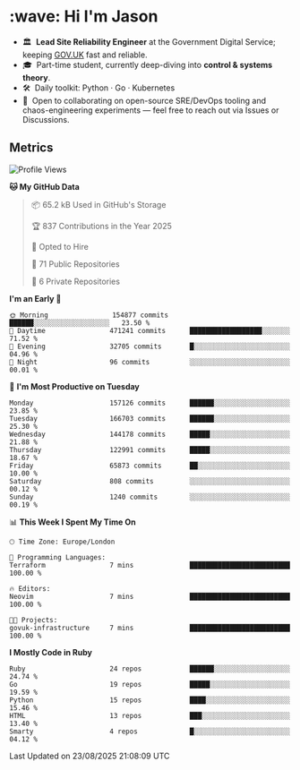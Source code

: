 <h1 align="left" id="jason-title">:wave: Hi I'm Jason</h1>

- 🏛️ &nbsp;**Lead Site Reliability Engineer** at the Government Digital Service; keeping [GOV.UK](https://www.gov.uk/) fast and reliable.
- 🎓 &nbsp;Part-time student, currently deep-diving into **control & systems theory**.  
- 🛠️ &nbsp;Daily toolkit: Python · Go · Kubernetes  
- 🤝 &nbsp;Open to collaborating on open-source SRE/DevOps tooling and chaos-engineering experiments — feel free to reach out via Issues or Discussions.


<h2>Metrics</h2>

<!--START_SECTION:waka-->
![Profile Views](http://img.shields.io/badge/Profile%20Views-0-blue)

**🐱 My GitHub Data** 

> 📦 65.2 kB Used in GitHub's Storage 
 > 
> 🏆 837 Contributions in the Year 2025
 > 
> 💼 Opted to Hire
 > 
> 📜 71 Public Repositories 
 > 
> 🔑 6 Private Repositories 
 > 
**I'm an Early 🐤** 

```text
🌞 Morning                154877 commits      ██████░░░░░░░░░░░░░░░░░░░   23.50 % 
🌆 Daytime                471241 commits      ██████████████████░░░░░░░   71.52 % 
🌃 Evening                32705 commits       █░░░░░░░░░░░░░░░░░░░░░░░░   04.96 % 
🌙 Night                  96 commits          ░░░░░░░░░░░░░░░░░░░░░░░░░   00.01 % 
```
📅 **I'm Most Productive on Tuesday** 

```text
Monday                   157126 commits      ██████░░░░░░░░░░░░░░░░░░░   23.85 % 
Tuesday                  166703 commits      ██████░░░░░░░░░░░░░░░░░░░   25.30 % 
Wednesday                144178 commits      █████░░░░░░░░░░░░░░░░░░░░   21.88 % 
Thursday                 122991 commits      █████░░░░░░░░░░░░░░░░░░░░   18.67 % 
Friday                   65873 commits       ██░░░░░░░░░░░░░░░░░░░░░░░   10.00 % 
Saturday                 808 commits         ░░░░░░░░░░░░░░░░░░░░░░░░░   00.12 % 
Sunday                   1240 commits        ░░░░░░░░░░░░░░░░░░░░░░░░░   00.19 % 
```


📊 **This Week I Spent My Time On** 

```text
🕑︎ Time Zone: Europe/London

💬 Programming Languages: 
Terraform                7 mins              █████████████████████████   100.00 % 

🔥 Editors: 
Neovim                   7 mins              █████████████████████████   100.00 % 

🐱‍💻 Projects: 
govuk-infrastructure     7 mins              █████████████████████████   100.00 % 
```

**I Mostly Code in Ruby** 

```text
Ruby                     24 repos            ██████░░░░░░░░░░░░░░░░░░░   24.74 % 
Go                       19 repos            █████░░░░░░░░░░░░░░░░░░░░   19.59 % 
Python                   15 repos            ████░░░░░░░░░░░░░░░░░░░░░   15.46 % 
HTML                     13 repos            ███░░░░░░░░░░░░░░░░░░░░░░   13.40 % 
Smarty                   4 repos             █░░░░░░░░░░░░░░░░░░░░░░░░   04.12 % 
```




 Last Updated on 23/08/2025 21:08:09 UTC
<!--END_SECTION:waka-->

<!-- links -->

[issues page]: https://github.com/jasonBirchall/jasonBirchall/issues "jasonBirchall/issues"

